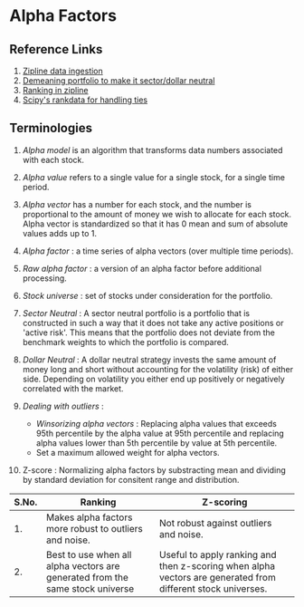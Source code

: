 # Alpha Factors

## Reference Links

1. [Zipline data ingestion](https://www.zipline.io/bundles.html#ingesting-data-from-csv-files)
2. [Demeaning portfolio to make it sector/dollar neutral](https://www.zipline.io/_modules/zipline/pipeline/factors/factor.html#Factor.demean)
3. [Ranking in zipline](https://www.zipline.io/appendix.html#zipline.pipeline.factors.Factor.rank)
4. [Scipy's rankdata for handling ties](https://docs.scipy.org/doc/scipy-0.16.0/reference/generated/scipy.stats.rankdata.html)

## Terminologies

1. *Alpha model* is an algorithm that transforms data numbers associated with each stock.

2. *Alpha value* refers to a single value for a single stock, for a single time period.

3. *Alpha vector* has a number for each stock, and the number is proportional to the amount of money we wish to allocate for each stock. Alpha vector is standardized so that it has 0 mean and sum of absolute values adds up to 1.

4. *Alpha factor* : a time series of alpha vectors (over multiple time periods).

5. *Raw alpha factor* : a version of an alpha factor before additional processing.

6. *Stock universe* : set of stocks under consideration for the portfolio.

7. *Sector Neutral* : A sector neutral portfolio is a portfolio that is constructed in such a way that it does not take any active positions or 'active risk'. This means that the portfolio does not deviate from the benchmark weights to which the portfolio is compared.

8. *Dollar Neutral* : A dollar neutral strategy invests the same amount of money long and short without accounting for the volatility (risk) of either side. Depending on volatility you either end up positively or negatively correlated with the market.

9. *Dealing with outliers* :
    * *Winsorizing alpha vectors* : Replacing alpha values that exceeds 95th percentile by the alpha value at 95th percentile and replacing alpha values lower than 5th percentile by value at 5th percentile.
    * Set a maximum allowed weight for alpha vectors.

10. Z-score : Normalizing alpha factors by substracting mean and dividing by standard deviation for consitent range and distribution.

| S.No. | Ranking                                                                       | Z-scoring                                                                                                   |
|-------|-------------------------------------------------------------------------------|-------------------------------------------------------------------------------------------------------------|
| 1.    | Makes alpha factors more robust to outliers and noise.                        | Not robust against outliers and noise.                                                                      |
| 2.    | Best to use when all alpha vectors are generated from the same stock universe | Useful to apply ranking and then z-scoring when alpha vectors are generated from different stock universes. |
